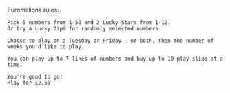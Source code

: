 Euromillions rules:

    Pick 5 numbers from 1-50 and 2 Lucky Stars from 1-12. 
    Or try a Lucky Dip® for randomly selected numbers.

    Choose to play on a Tuesday or Friday – or both, then the number of weeks you'd like to play.

    You can play up to 7 lines of numbers and buy up to 10 play slips at a time.

    You're good to go!
    Play for £2.50

